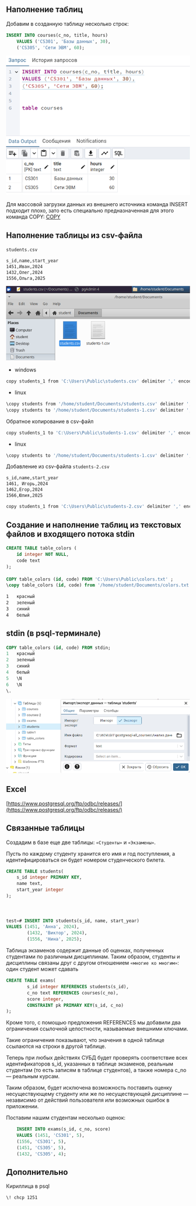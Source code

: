 ## Наполнение таблиц

Добавим в созданную таблицу несколько строк:

```sql
INSERT INTO courses(c_no, title, hours)
    VALUES ('CS301', 'Базы данных', 30),
    ('CS305', 'Сети ЭВМ', 60);

```

![alt text](img/image-6.png)

Для массовой загрузки данных из внешнего источника команда INSERT подходит плохо, зато есть специально предназначенная для этого команда COPY: [COPY](postgrespro.ru/doc/sql-copy)


## Наполнение таблицы из csv-файла
`students.csv`

```csv
s_id,name,start_year
1451,Иван,2024
1432,Олег,2024
1556,Ольга,2025
```
![alt text](img/image-11.png)


* windows
```sh
copy students_1 from 'C:\Users\Public\students.csv' delimiter ',' encoding 'UTF-8' csv header;
```

* linux

```sh
\copy students from '/home/student/Documents/students.csv' delimiter ',' encoding 'utf-8' csv header;
\copy students to '/home/student/Documents/students-1.csv' delimiter ',' encoding 'utf-8' csv header;

```


Обратное копирование в csv-файл

``` sh
copy students_1 to 'C:\Users\Public\students-1.csv' delimiter ',' encoding 'UTF-8' csv header
```
* linux

```sh
\copy students to '/home/student/Documents/students-1.csv' delimiter ',' encoding 'utf-8' csv header;

```


Добавление из csv-файла
`students-2.csv`

```csv
s_id,name,start_year
1461, Игорь,2024
1462,Егор,2024
1566,Юлия,2025
```


```sh
copy students_1 from 'C:\Users\Public\students-2.csv' delimiter ',' encoding 'UTF-8' csv header;
```



## Создание и наполнение таблиц из текстовых файлов и входящего потока stdin 


```sql
CREATE TABLE table_colors (
    id integer NOT NULL,
    code text
);

COPY table_colors (id, code) FROM 'C:\Users\Public\colors.txt' ;
\copy table_colors (id, code) from '/home/student/Documents/colors.txt';

```

```txt
1	красный
2	зеленый
3	синий
4	белый
```

## stdin (в psql-терминале) 

```sql
COPY table_colors (id, code) FROM stdin;
1	красный
2	зеленый
3	синий
4	белый
5	\N
6	\N
\.
```

![alt text](img/image-8.png)


## Excel

[https://www.postgresql.org/ftp/odbc/releases/](https://www.postgresql.org/ftp/odbc/releases/)



## Связанные таблицы

Создадим в базе еще две таблицы: `«Студенты»` и `«Экзамены»`. 

Пусть по каждому студенту хранится его имя и год поступления, а идентифицироваться он будет номером студенческого билета.

```sql
CREATE TABLE students(
    s_id integer PRIMARY KEY,
    name text,
    start_year integer
);



test=# INSERT INTO students(s_id, name, start_year)
VALUES (1451, 'Анна', 2024),
        (1432, 'Виктор', 2024),
        (1556, 'Нина', 2025);
```

Таблица экзаменов содержит данные об оценках, полученных студентами по различным дисциплинам. 
Таким образом, студенты и дисциплины связаны друг с другом отношением `«многие ко многим»`: один студент может сдавать

```sql
CREATE TABLE exams(
        s_id integer REFERENCES students(s_id),
        c_no text REFERENCES courses(c_no),
        score integer,
        CONSTRAINT pk PRIMARY KEY(s_id, c_no)
);
```

Кроме того, с помощью предложения REFERENCES мы добавили два ограничения ссылочной целостности, называемые внешними ключами. 

Такие ограничения показывают, что значения в одной таблице ссылаются на строки в другой таблице.

Теперь при любых действиях СУБД будет проверять соответствие всех идентификаторов s_id, указанных в таблице экзаменов, реальным студентам (то есть записям в таблице студентов), а также номера c_no — реальным курсам.

Таким образом, будет исключена возможность поставить оценку несуществующему студенту или же по несуществующей дисциплине — независимо от действий пользователя или возможных ошибок в приложении.


Поставим нашим студентам несколько оценок:

```sql 
    INSERT INTO exams(s_id, c_no, score)
    VALUES (1451, 'CS301', 5),
    (1556, 'CS301', 5),
    (1451, 'CS305', 5),
    (1432, 'CS305', 4);
```


## Дополнительно

Кириллица в psql
```sh
\! chcp 1251
```